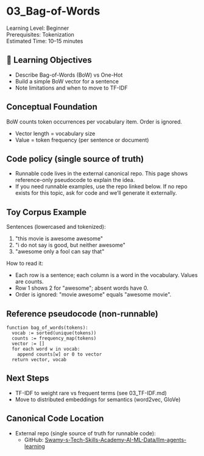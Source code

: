 # 03_Bag-of-Words

Learning Level: Beginner  
Prerequisites: Tokenization  
Estimated Time: 10–15 minutes

## 🎯 Learning Objectives

- Describe Bag-of-Words (BoW) vs One-Hot
- Build a simple BoW vector for a sentence
- Note limitations and when to move to TF-IDF

## Conceptual Foundation

BoW counts token occurrences per vocabulary item. Order is ignored.

- Vector length = vocabulary size
- Value = token frequency (per sentence or document)

## Code policy (single source of truth)

- Runnable code lives in the external canonical repo. This page shows reference-only pseudocode to explain the idea.
- If you need runnable examples, use the repo linked below. If no repo exists for this topic, ask for code and we’ll generate it externally.

## Toy Corpus Example

Sentences (lowercased and tokenized):

1) "this movie is awesome awesome"  
2) "i do not say is good, but neither awesome"  
3) "awesome only a fool can say that"

How to read it:

- Each row is a sentence; each column is a word in the vocabulary. Values are counts.
- Row 1 shows 2 for "awesome"; absent words have 0.
- Order is ignored: "movie awesome" equals "awesome movie".

## Reference pseudocode (non-runnable)

```text
function bag_of_words(tokens):
  vocab := sorted(unique(tokens))
  counts := frequency_map(tokens)
  vector := []
  for each word w in vocab:
    append counts[w] or 0 to vector
  return vector, vocab
```

## Next Steps

- TF-IDF to weight rare vs frequent terms (see 03_TF-IDF.md)
- Move to distributed embeddings for semantics (word2vec, GloVe)

## Canonical Code Location

- External repo (single source of truth for runnable code):
  - GitHub: [Swamy-s-Tech-Skills-Academy-AI-ML-Data/llm-agents-learning](https://github.com/Swamy-s-Tech-Skills-Academy-AI-ML-Data/llm-agents-learning)

